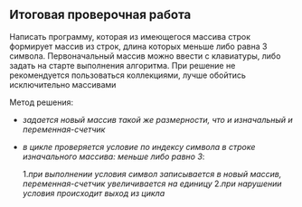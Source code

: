 ## Итоговая проверочная работа
Написать программу, которая из имеющегося массива строк формирует массив из строк, длина которых меньше либо равна 3 символа. Первоначальный массив можно ввести с клавиатуры, либо задать на старте выполнения алгоритма. При решение не рекомендуется пользоваться коллекциями, лучше обойтись исключительно массивами

Метод решения:
- *задается новый массив такой же размерности, что и изначальный и переменная-счетчик*
- *в цикле проверяется условие по индексу символа в строке изначального массива: меньше либо равно 3*:

	1.*при выполнении условия символ записывается в новый массив, переменная-счетчик увеличивается на единицу*
	2.*при нарушении условия происходит выход из цикла*
